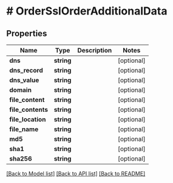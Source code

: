 # # OrderSslOrderAdditionalData

## Properties

Name | Type | Description | Notes
------------ | ------------- | ------------- | -------------
**dns** | **string** |  | [optional]
**dns_record** | **string** |  | [optional]
**dns_value** | **string** |  | [optional]
**domain** | **string** |  | [optional]
**file_content** | **string** |  | [optional]
**file_contents** | **string** |  | [optional]
**file_location** | **string** |  | [optional]
**file_name** | **string** |  | [optional]
**md5** | **string** |  | [optional]
**sha1** | **string** |  | [optional]
**sha256** | **string** |  | [optional]

[[Back to Model list]](../../README.md#models) [[Back to API list]](../../README.md#endpoints) [[Back to README]](../../README.md)

